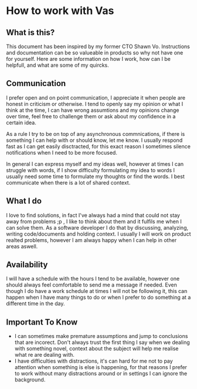 # How to work with Vas

## What is this?
This document has been inspired by my former CTO Shawn Vo. 
Instructions and documentation can be so valueable in products so why not have one for yourself.
Here are some information on how I work, how can I be helpfull, and what are some of my quircks.

## Communication
I prefer open and on point communication, I appreciate it when people are honest in criticism or otherwise.
I tend to openly say my opinion or what I think at the time, I can have wrong assumtions and my opinions 
change over time, feel free to challenge them or ask about my confidence in a certain idea.

As a rule I try to be on top of any asynchronous commnications, if there is something I can help with or should know, let me know.
I usually respond fast as I can get easily disctracted, for this exact reason I sometimes silence notifications when I need to be more focused.

In general I can express myself and my ideas well, however at times I can struggle with words, if I show difficulty formulating my idea to words
I usually need some time to formulate my thoughts or find the words. I best communicate when there is a lot of shared context.

## What I do
I love to find solutions, in fact I've always had a mind that could not stay away from problems ;p ,
I like to think about them and it fulfils me when I can solve them. As a software developer I do
that by discussing, analyzing, writing code/documents and holding context. I usually I will work on product realted problems, however
I am always happy when I can help in other areas aswell.


## Availability
I will have a schedule with the hours I tend to be available, however one should always feel comfortable to send me a message if needed.
Even though I do have a work schedule at times I will not be following it, this can happen when I have many things to do or when I prefer to do
something at a different time in the day.

## Important To Know

* I can sometimes make premature assumptions and jump to conclusions that are incorect. Don't always trust the first thing I say when we dealing with something novel, context about the subject will help me realise what re are dealing with.
* I have difficulties with distractions, it's can hard for me not to pay attention when something is else is happening, for that reasons I prefer to work without many distractions around or in settings I can ignore the background.
